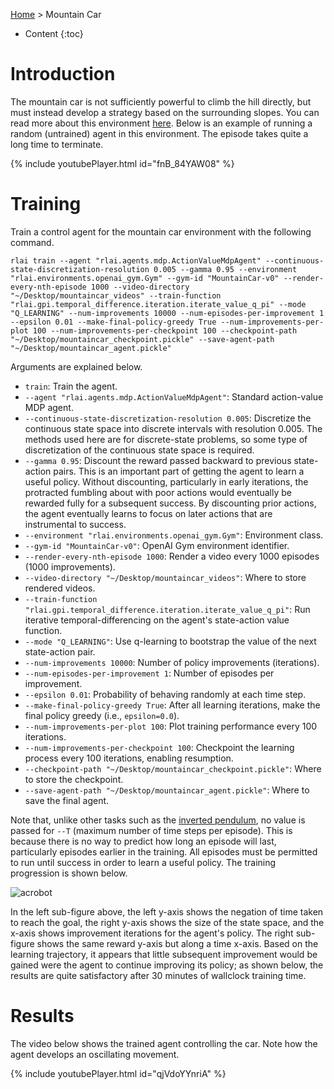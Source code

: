 [Home](../index.md) > Mountain Car
* Content
{:toc}
  
# Introduction
The mountain car is not sufficiently powerful to climb the hill directly, but must instead develop a strategy based on 
the surrounding slopes. You can read more about this environment [here](https://gym.openai.com/envs/MountainCar-v0/). 
Below is an example of running a random (untrained) agent in this environment. The episode takes quite a long time to 
terminate.

{% include youtubePlayer.html id="fnB_84YAW08" %}

# Training
Train a control agent for the mountain car environment with the following command.
```
rlai train --agent "rlai.agents.mdp.ActionValueMdpAgent" --continuous-state-discretization-resolution 0.005 --gamma 0.95 --environment "rlai.environments.openai_gym.Gym" --gym-id "MountainCar-v0" --render-every-nth-episode 1000 --video-directory "~/Desktop/mountaincar_videos" --train-function "rlai.gpi.temporal_difference.iteration.iterate_value_q_pi" --mode "Q_LEARNING" --num-improvements 10000 --num-episodes-per-improvement 1 --epsilon 0.01 --make-final-policy-greedy True --num-improvements-per-plot 100 --num-improvements-per-checkpoint 100 --checkpoint-path "~/Desktop/mountaincar_checkpoint.pickle" --save-agent-path "~/Desktop/mountaincar_agent.pickle"
```

Arguments are explained below.
* `train`:  Train the agent.
* `--agent "rlai.agents.mdp.ActionValueMdpAgent"`:  Standard action-value MDP agent. 
* `--continuous-state-discretization-resolution 0.005`:  Discretize the continuous state space into discrete intervals 
  with resolution 0.005. The methods used here are for discrete-state problems, so some type of discretization of the 
  continuous state space is required.
* `--gamma 0.95`:  Discount the reward passed backward to previous state-action pairs. This is an important part of 
  getting the agent to learn a useful policy. Without discounting, particularly in early iterations, the protracted
  fumbling about with poor actions would eventually be rewarded fully for a subsequent success. By discounting prior 
  actions, the agent eventually learns to focus on later actions that are instrumental to success.
* `--environment "rlai.environments.openai_gym.Gym"`:  Environment class. 
* `--gym-id "MountainCar-v0"`:  OpenAI Gym environment identifier.
* `--render-every-nth-episode 1000`:  Render a video every 1000 episodes (1000 improvements).
* `--video-directory "~/Desktop/mountaincar_videos"`:  Where to store rendered videos.
* `--train-function "rlai.gpi.temporal_difference.iteration.iterate_value_q_pi"`:  Run iterative temporal-differencing 
  on the agent's state-action value function. 
* `--mode "Q_LEARNING"`:  Use q-learning to bootstrap the value of the next state-action pair. 
* `--num-improvements 10000`:  Number of policy improvements (iterations).
* `--num-episodes-per-improvement 1`:  Number of episodes per improvement.
* `--epsilon 0.01`:  Probability of behaving randomly at each time step.
* `--make-final-policy-greedy True`:  After all learning iterations, make the final policy greedy (i.e., `epsilon=0.0`).
* `--num-improvements-per-plot 100`:  Plot training performance every 100 iterations.
* `--num-improvements-per-checkpoint 100`:  Checkpoint the learning process every 100 iterations, enabling resumption.
* `--checkpoint-path "~/Desktop/mountaincar_checkpoint.pickle"`:  Where to store the checkpoint.
* `--save-agent-path "~/Desktop/mountaincar_agent.pickle"`:  Where to save the final agent.

Note that, unlike other tasks such as the [inverted pendulum](./inverted_pendulum.md), no value is passed for `--T` 
(maximum number of time steps per episode). This is because there is no way to predict how long an episode will last, 
particularly episodes earlier in the training. All episodes must be permitted to run until success in order to learn 
a useful policy. The training progression is shown below.

![acrobot](https://github.com/MatthewGerber/rlai/raw/master/trained_agents/mountaincar/mountaincar_training.png)

In the left sub-figure above, the left y-axis shows the negation of time taken to reach the goal, the right y-axis shows 
the size of the state space, and the x-axis shows improvement iterations for the agent's policy. The right sub-figure 
shows the same reward y-axis but along a time x-axis. Based on the learning trajectory, it appears that little 
subsequent improvement would be gained were the agent to continue improving its policy; as shown below, the results are 
quite satisfactory after 30 minutes of wallclock training time.

# Results
The video below shows the trained agent controlling the car. Note how the agent develops an oscillating movement.

{% include youtubePlayer.html id="qjVdoYYnriA" %}
